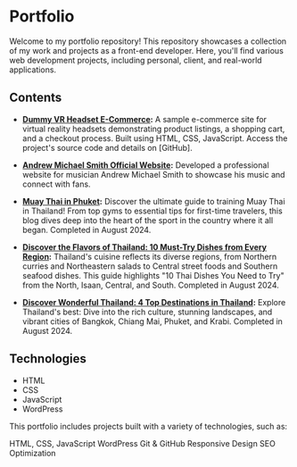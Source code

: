 # Portfolio

Welcome to my portfolio repository! This repository showcases a collection of my work and projects as a front-end developer. Here, you'll find various web development projects, including personal, client, and real-world applications.

## **Contents**

- **[Dummy VR Headset E-Commerce](https://github.com/mwheeler2244/VR-Headset-E-Commerce):** A sample e-commerce site for virtual reality headsets demonstrating product listings, a shopping cart, and a checkout process. Built using HTML, CSS, JavaScript. Access the project's source code and details on [GitHub].
- **[Andrew Michael Smith Official Website](https://andrewmichaelsmith.org/):** Developed a professional website for musician Andrew Michael Smith to showcase his music and connect with fans.
- **[Muay Thai in Phuket](http://www.muaythaiinphuket.com):** Discover the ultimate guide to training Muay Thai in Thailand! From top gyms to essential tips for first-time travelers, this blog dives deep into the heart of the sport in the country where it all began. Completed in August 2024.

- **[Discover the Flavors of Thailand: 10 Must-Try Dishes from Every Region](http://www.discoverthaifood.com):** Thailand's cuisine reflects its diverse regions, from Northern curries and Northeastern salads to Central street foods and Southern seafood dishes. This guide highlights "10 Thai Dishes You Need to Try" from the North, Isaan, Central, and South. Completed in August 2024.

- **[Discover Wonderful Thailand: 4 Top Destinations in Thailand]([http://www.discoverwonderfulthailand.com](https://github.com/mwheeler2244/Travel-Thailand)):** Explore Thailand's best: Dive into the rich culture, stunning landscapes, and vibrant cities of Bangkok, Chiang Mai, Phuket, and Krabi. Completed in August 2024.

## **Technologies**

- HTML
- CSS
- JavaScript
- WordPress



This portfolio includes projects built with a variety of technologies, such as:

HTML, CSS, JavaScript
WordPress
Git & GitHub
Responsive Design
SEO Optimization
